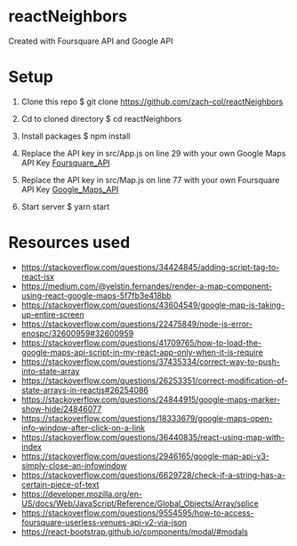 # reactNeighbors

Created with Foursquare API and Google API

# Setup

1. Clone this repo $ git clone https://github.com/zach-col/reactNeighbors

2. Cd to cloned directory $ cd reactNeighbors

3. Install packages $ npm install

4. Replace the API key in src/App.js on line 29 with your own Google Maps API Key [Foursquare_API](https://developer.foursquare.com/docs/api)

5. Replace the API key in src/Map.js on line 77 with your own Foursquare API Key [Google_Maps_API](https://developers.google.com/maps/documentation/javascript/tutorial)

6. Start server $ yarn start

# Resources used
- https://stackoverflow.com/questions/34424845/adding-script-tag-to-react-jsx
- https://medium.com/@yelstin.fernandes/render-a-map-component-using-react-google-maps-5f7fb3e418bb
- https://stackoverflow.com/questions/43604549/google-map-is-taking-up-entire-screen
- https://stackoverflow.com/questions/22475849/node-js-error-enospc/32600959#32600959
- https://stackoverflow.com/questions/41709765/how-to-load-the-google-maps-api-script-in-my-react-app-only-when-it-is-require
- https://stackoverflow.com/questions/37435334/correct-way-to-push-into-state-array
- https://stackoverflow.com/questions/26253351/correct-modification-of-state-arrays-in-reactjs#26254086
- https://stackoverflow.com/questions/24844915/google-maps-marker-show-hide/24846077
- https://stackoverflow.com/questions/18333679/google-maps-open-info-window-after-click-on-a-link
- https://stackoverflow.com/questions/36440835/react-using-map-with-index
- https://stackoverflow.com/questions/2946165/google-map-api-v3-simply-close-an-infowindow
- https://stackoverflow.com/questions/6629728/check-if-a-string-has-a-certain-piece-of-text
- https://developer.mozilla.org/en-US/docs/Web/JavaScript/Reference/Global_Objects/Array/splice
- https://stackoverflow.com/questions/9554595/how-to-access-foursquare-userless-venues-api-v2-via-json
- https://react-bootstrap.github.io/components/modal/#modals